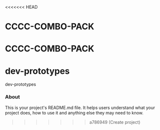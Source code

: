 <<<<<<< HEAD
# CCCC-COMBO-PACK
CCCC-COMBO-PACK
=======
dev-prototypes
==============

dev-prototypes

### About

This is your project's README.md file. It helps users understand what your
project does, how to use it and anything else they may need to know.
>>>>>>> a786949 (Create project)
